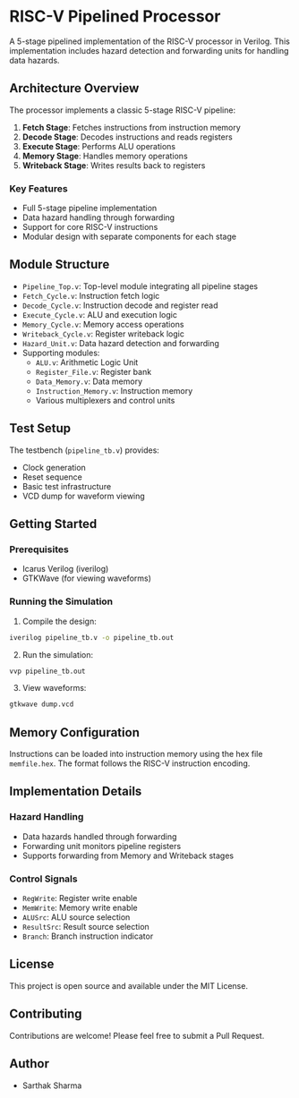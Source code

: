 # RISC-V Pipelined Processor

A 5-stage pipelined implementation of the RISC-V processor in Verilog. This implementation includes hazard detection and forwarding units for handling data hazards.

## Architecture Overview

The processor implements a classic 5-stage RISC-V pipeline:
1. **Fetch Stage**: Fetches instructions from instruction memory
2. **Decode Stage**: Decodes instructions and reads registers
3. **Execute Stage**: Performs ALU operations
4. **Memory Stage**: Handles memory operations
5. **Writeback Stage**: Writes results back to registers

### Key Features
- Full 5-stage pipeline implementation
- Data hazard handling through forwarding
- Support for core RISC-V instructions
- Modular design with separate components for each stage

## Module Structure

- `Pipeline_Top.v`: Top-level module integrating all pipeline stages
- `Fetch_Cycle.v`: Instruction fetch logic
- `Decode_Cycle.v`: Instruction decode and register read
- `Execute_Cycle.v`: ALU and execution logic
- `Memory_Cycle.v`: Memory access operations
- `Writeback_Cycle.v`: Register writeback logic
- `Hazard_Unit.v`: Data hazard detection and forwarding
- Supporting modules:
  - `ALU.v`: Arithmetic Logic Unit
  - `Register_File.v`: Register bank
  - `Data_Memory.v`: Data memory
  - `Instruction_Memory.v`: Instruction memory
  - Various multiplexers and control units

## Test Setup

The testbench (`pipeline_tb.v`) provides:
- Clock generation
- Reset sequence
- Basic test infrastructure
- VCD dump for waveform viewing

## Getting Started

### Prerequisites
- Icarus Verilog (iverilog)
- GTKWave (for viewing waveforms)

### Running the Simulation
1. Compile the design:
```bash
iverilog pipeline_tb.v -o pipeline_tb.out
```

2. Run the simulation:
```bash
vvp pipeline_tb.out
```

3. View waveforms:
```bash
gtkwave dump.vcd
```

## Memory Configuration

Instructions can be loaded into instruction memory using the hex file `memfile.hex`. The format follows the RISC-V instruction encoding.

## Implementation Details

### Hazard Handling
- Data hazards handled through forwarding
- Forwarding unit monitors pipeline registers
- Supports forwarding from Memory and Writeback stages

### Control Signals
- `RegWrite`: Register write enable
- `MemWrite`: Memory write enable
- `ALUSrc`: ALU source selection
- `ResultSrc`: Result source selection
- `Branch`: Branch instruction indicator

## License

This project is open source and available under the MIT License.

## Contributing

Contributions are welcome! Please feel free to submit a Pull Request.

## Author

- Sarthak Sharma
